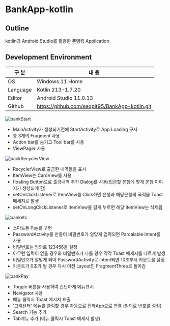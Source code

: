 # BankApp-kotlin

## Outline

kotlin과 Android Studio를 활용한 폰뱅킹 Application

## Development Environment 

| 구 분 | 내 용 |
| --- | --- |
| OS | Windows 11 Home |
| Language | Kotlin 213-1.7.20 |
| Editor | Android Studio 11.0.13 |
| Github | https://github.com/seopit95/BankApp-kotlin.git |

![bankStart](https://user-images.githubusercontent.com/115531849/201670928-26a37a4b-d272-4922-9a27-dd92c4664281.gif)
- MainActivity가 생성되기전에 StartActivity로 App Loading 구사
- 총 3개의 Fragment 사용
- Action bar를 숨기고 Tool bar를 사용
- ViewPager 사용


![backRecyclerView](https://user-images.githubusercontent.com/115531849/201671012-eb49395e-b8d4-49ee-af57-846c89ce6047.gif)
- RecyclerView로 출금한 내역들을 표시
- ItemView는 CardView를 사용
- floating Button으로 출금내역 추가 Dialog를 사용(입금할 은행에 맞게 은행 이미지가 생성되게 함)
- setOnClickListener로 ItemView를 Click하면 은행과 해당은행의 국적을 Toast메세지로 발생
- setOnLongClickListener로 ItemView를 길게 누르면 해당 ItemView는 삭제됨


![banketc](https://user-images.githubusercontent.com/115531849/201670937-3709e489-4a28-494b-911c-2d9ef784b78d.gif)
- 스마트폰 Pay를 구현
- PasswordActivity를 만들어 비밀번호가 알맞게 입력되면 Parcalable Intent를 사용
- 비밀번호는 임의로 123456을 설정
- 아무런 입력이 없을 경우와 비밀번호가 다를 경우 각각 Toast 메세지를 다르게 발생
- 비밀번호가 알맞게 되어 PasswordActivity로 intent되면 10초부터 카운트를 설정
- 카운트가 0초가 될 경우 다시 이전 Layout인 FragmentThree로 돌아감


![bankPay](https://user-images.githubusercontent.com/115531849/201670965-0d79cd0e-a505-4941-87e3-935260280c72.gif)
- Toggle 버튼을 사용하여 간단하게 메뉴표시
- Nevigator 사용
- 메뉴 클릭시 Toast 메시지 표출
- '고객센터' 메뉴를 클릭할 경우 자동으로 전화App으로 연결 (임의로 번호를 설정)
- Search 기능 추가
- Tab메뉴 추가 (메뉴 클릭시 Toast 메세지 발생)
